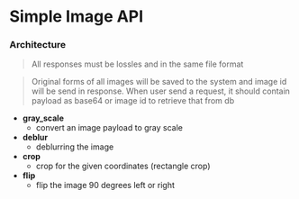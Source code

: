 # Simple Image API

### Architecture

> All responses must be lossles and in the same file format

> Original forms of all images will be saved to the system and image id will be send in response. When user send a request, it should contain payload as base64 or image id to retrieve that from db

- **gray_scale**
  - convert an image payload to gray scale
- **deblur**
  - deblurring the image
- **crop**
  - crop for the given coordinates (rectangle crop)
- **flip**
  - flip the image 90 degrees left or right

